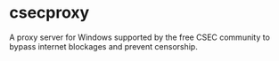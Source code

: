 # csecproxy
A proxy server for Windows supported by the free CSEC community to bypass internet blockages and prevent censorship.
